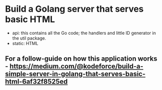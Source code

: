 # Build a Golang server that serves basic HTML

- api: this contains all the Go code; the handlers and little ID generator in the util package.
- static: HTML

## For a follow-guide on how this application works - https://medium.com/@kodeforce/build-a-simple-server-in-golang-that-serves-basic-html-6af32f8525ed